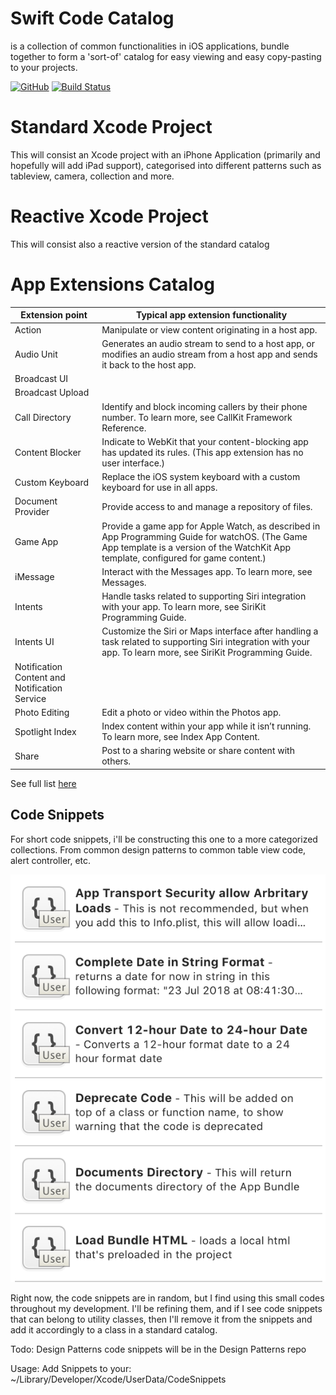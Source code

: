# Swift Code Catalog

is a collection of common functionalities in iOS applications, bundle together to form a 'sort-of' catalog for easy viewing and easy copy-pasting to your projects. 

[![GitHub](https://img.shields.io/github/license/mashape/apistatus.svg?style=flat)](https://opensource.org/licenses/MIT)
[![Build Status](https://travis-ci.com/bluezald/swift-code-catalog.svg?branch=master)](https://travis-ci.com/bluezald/swift-code-catalog)


# Standard Xcode Project

This will consist an Xcode project with an iPhone Application (primarily and hopefully will add iPad support), categorised into different patterns such as tableview, camera, collection and more.

# Reactive Xcode Project

This will consist also a reactive version of the standard catalog

# App Extensions Catalog

| Extension point                               | Typical app extension functionality                                                                                                                                                                                                                                                                       |
|-----------------------------------------------|-----------------------------------------------------------------------------------------------------------------------------------------------------------------------------------------------------------------------------------------------------------------------------------------------------------|
| Action                                        | Manipulate or view content originating in a host app.                                                                                                                                                                                                                                                     |
| Audio Unit                                    | Generates an audio stream to send to a host app, or modifies an audio stream from a host app and sends it back to the host app.                                                                                                                                                                           |
| Broadcast UI                                  |                                                                                                                                                                                                                                                                                                           |
| Broadcast Upload                              |                                                                                                                                                                                                                                                                                                           |
| Call Directory                                | Identify and block incoming callers by their phone number. To learn more, see CallKit Framework Reference.                                                                                                                                                                                                |
| Content Blocker                               | Indicate to WebKit that your content-blocking app has updated its rules. (This app extension has no user interface.)                                                                                                                                                                                      |
| Custom Keyboard                               | Replace the iOS system keyboard with a custom keyboard for use in all apps.                                                                                                                                                                                                                               |
| Document Provider                             | Provide access to and manage a repository of files.                                                                                                                                                                                                                                                       |
| Game App                                      | Provide a game app for Apple Watch, as described in App Programming Guide for watchOS. (The Game App template is a version of the WatchKit App template, configured for game content.)                                                                                                                    |
| iMessage                                      | Interact with the Messages app. To learn more, see Messages.                                                                                                                                                                                                                                              |
| Intents                                       | Handle tasks related to supporting Siri integration with your app. To learn more, see SiriKit Programming Guide.                                                                                                                                                                                          |
| Intents UI                                    | Customize the Siri or Maps interface after handling a task related to supporting Siri integration with your app. To learn more, see SiriKit Programming Guide.                                                                                                                                            |
| Notification Content and Notification Service |                                                                                                                                                                                                                                                                                                           |
| Photo Editing                                 | Edit a photo or video within the Photos app.                                                                                                                                                                                                                                                              |
| Spotlight Index                               | Index content within your app while it isn’t running. To learn more, see Index App Content.                                                                                                                                                                                                               |
| Share                                         | Post to a sharing website or share content with others.    

See full list [here](https://developer.apple.com/library/archive/documentation/General/Conceptual/ExtensibilityPG/)

## Code Snippets

For short code snippets, i'll be constructing this one to a more categorized collections. From common design patterns to common table view code, alert controller, etc.

![Code Snippets](https://raw.githubusercontent.com/bluezald/swift-code-catalog/master/Documentation/Resources/snippets-preview.png)

Right now, the code snippets are in random, but I find using this small codes throughout my development. I'll be refining them, and if I see code snippets that can belong to utility classes, then I'll remove it from the snippets and add it accordingly to a class in a standard catalog.

Todo: Design Patterns code snippets will be in the Design Patterns repo

Usage:
Add Snippets to your: ~/Library/Developer/Xcode/UserData/CodeSnippets
